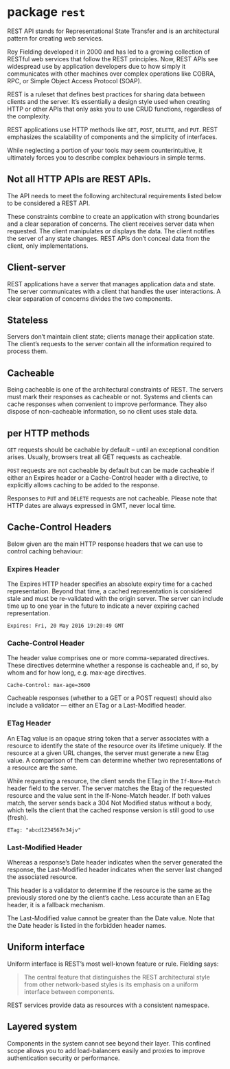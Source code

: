 # package `rest`

REST API stands for Representational State Transfer
and is an architectural pattern for creating web services.

Roy Fielding developed it in 2000
and has led to a growing collection of RESTful web services
that follow the REST principles.
Now, REST APIs see widespread use by application developers
due to how simply it communicates with other machines
over complex operations like COBRA, RPC, or Simple Object Access Protocol (SOAP).

REST is a ruleset that defines best practices for sharing data between clients and the server.
It’s essentially a design style used when creating HTTP
or other APIs that only asks you to use CRUD functions,
regardless of the complexity.

REST applications use HTTP methods like `GET`, `POST`, `DELETE`, and `PUT`.
REST emphasizes the scalability of components and the simplicity of interfaces.

While neglecting a portion of your tools may seem counterintuitive,
it ultimately forces you to describe complex behaviours in simple terms.

## Not all HTTP APIs are REST APIs.

The API needs to meet the following architectural requirements listed below to be considered a REST API.

These constraints combine to create an application with strong boundaries and a clear separation of concerns.
The client receives server data when requested.
The client manipulates or displays the data.
The client notifies the server of any state changes.
REST APIs don’t conceal data from the client, only implementations.

## Client-server

REST applications have a server that manages application data and state.
The server communicates with a client that handles the user interactions.
A clear separation of concerns divides the two components.

## Stateless

Servers don’t maintain client state; clients manage their application state.
The client’s requests to the server contain all the information required to process them.

## Cacheable

Being cacheable is one of the architectural constraints of REST.
The servers must mark their responses as cacheable or not.
Systems and clients can cache responses when convenient to improve performance.
They also dispose of non-cacheable information, so no client uses stale data.

## per HTTP methods

`GET` requests should be cachable by default – until an exceptional condition arises.
Usually, browsers treat all GET requests as cacheable.

`POST` requests are not cacheable by default but can be made cacheable if
either an Expires header or a Cache-Control header with a directive,
to explicitly allows caching to be added to the response.

Responses to `PUT` and `DELETE` requests are not cacheable.
Please note that HTTP dates are always expressed in GMT, never local time.

## Cache-Control Headers

Below given are the main HTTP response headers that we can use to control caching behaviour:

### Expires Header

The Expires HTTP header specifies an absolute expiry time for a cached representation.
Beyond that time, a cached representation is considered stale and must be re-validated with the origin server.
The server can include time up to one year in the future to indicate a never expiring cached representation.

```
Expires: Fri, 20 May 2016 19:20:49 GMT
```

### Cache-Control Header

The header value comprises one or more comma-separated directives.
These directives determine whether a response is cacheable
and, if so, by whom and for how long, e.g. max-age directives.

```
Cache-Control: max-age=3600
```

Cacheable responses (whether to a GET or a POST request) should also include a validator — either an ETag or a Last-Modified header.

### ETag Header

An ETag value is an opaque string token that a server associates with a resource to identify the state of the resource over its lifetime uniquely.
If the resource at a given URL changes, the server must generate a new Etag value.
A comparison of them can determine whether two representations of a resource are the same.

While requesting a resource, the client sends the ETag in the `If-None-Match` header field to the server.
The server matches the Etag of the requested resource and the value sent in the If-None-Match header.
If both values match, the server sends back a 304 Not Modified status without a body,
which tells the client that the cached response version is still good to use (fresh).

```
ETag: "abcd1234567n34jv"
```

### Last-Modified Header

Whereas a response’s Date header indicates when the server generated the response,
the Last-Modified header indicates when the server last changed the associated resource.

This header is a validator to determine if the resource is the same as the previously stored one by the client’s cache.
Less accurate than an ETag header, it is a fallback mechanism.

The Last-Modified value cannot be greater than the Date value.
Note that the Date header is listed in the forbidden header names.

## Uniform interface

Uniform interface is REST’s most well-known feature or rule. Fielding says:

> The central feature that distinguishes the REST architectural style
from other network-based styles is its emphasis on a uniform interface between components.

REST services provide data as resources with a consistent namespace.

## Layered system

Components in the system cannot see beyond their layer.
This confined scope allows you to add load-balancers easily
and proxies to improve authentication security or performance.
